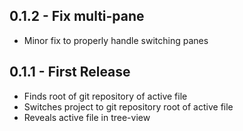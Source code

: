 ## 0.1.2 - Fix multi-pane
* Minor fix to properly handle switching panes

## 0.1.1 - First Release
* Finds root of git repository of active file
* Switches project to git repository root of active file
* Reveals active file in tree-view
